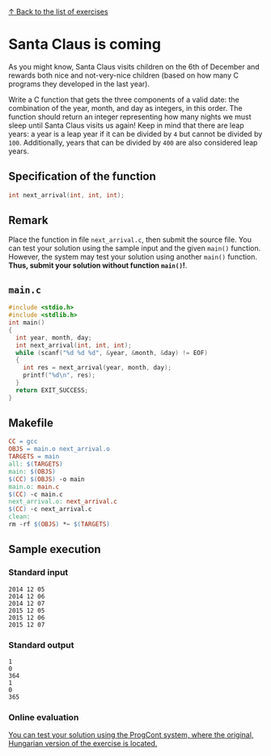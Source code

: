 [↑ Back to the list of exercises](./README.md)

# Santa Claus is coming

As you might know, Santa Claus visits children on the 6th of December and rewards both nice and not-very-nice children (based on how many C programs they developed in the last year).

Write a C function that gets the three components of a valid date: the combination of the year, month, and day as integers, in this order. The function should return an integer representing how many nights we must sleep until Santa Claus visits us again! Keep in mind that there are leap years: a year is a leap year if it can be divided by `4` but cannot be divided by `100`. Additionally, years that can be divided by `400` are also considered leap years.

## Specification of the function

```c
int next_arrival(int, int, int);
```

## Remark

Place the function in file `next_arrival.c`, then submit the source file. You can test your solution using the sample input and the given `main()` function. However, the system may test your solution using another `main()` function. **Thus, submit your solution without function `main()`!**.

## `main.c`

```c
#include <stdio.h>
#include <stdlib.h>
int main()
{
  int year, month, day;
  int next_arrival(int, int, int);
  while (scanf("%d %d %d", &year, &month, &day) != EOF)
  {
    int res = next_arrival(year, month, day);
    printf("%d\n", res);
  }
  return EXIT_SUCCESS;
}
```

## Makefile

```makefile
CC = gcc
OBJS = main.o next_arrival.o
TARGETS = main
all: $(TARGETS)
main: $(OBJS)
$(CC) $(OBJS) -o main
main.o: main.c
$(CC) -c main.c
next_arrival.o: next_arrival.c
$(CC) -c next_arrival.c
clean:
rm -rf $(OBJS) *~ $(TARGETS)
```

## Sample execution

### Standard input

```
2014 12 05
2014 12 06
2014 12 07
2015 12 05
2015 12 06
2015 12 07
```

### Standard output

```
1
0
364
1
0
365
```

### Online evaluation

[You can test your solution using the ProgCont system, where the original, Hungarian version of the exercise is located.](https://progcont.hu/progcont/100090/?locale=en&pid=200657)